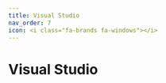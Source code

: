 ```yaml
---
title: Visual Studio
nav_order: 7
icon: <i class="fa-brands fa-windows"></i>
---
```

# Visual Studio